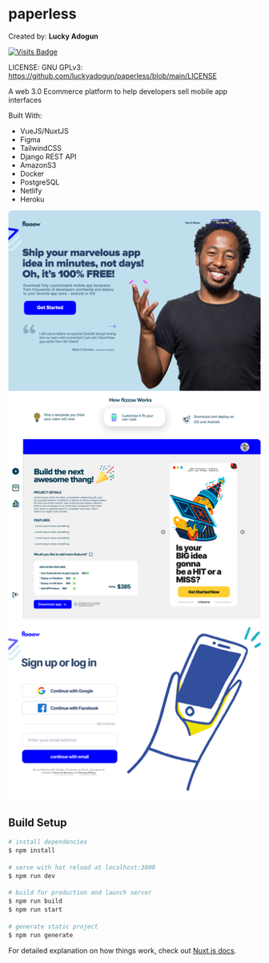 # paperless
Created by: **Lucky Adogun**

[![Visits Badge](https://badges.pufler.dev/visits/luckyadogun/paperless)](https://badges.pufler.dev)

LICENSE: GNU GPLv3: https://github.com/luckyadogun/paperless/blob/main/LICENSE

A web 3.0 Ecommerce platform to help developers sell mobile app interfaces

Built With: 
* VueJS/NuxtJS 
* Figma 
* TailwindCSS 
* Django REST API 
* AmazonS3 
* Docker 
* PostgreSQL
* Netlify
* Heroku

![Floow Homepage](https://github.com/luckyadogun/paperless/blob/main/Home-web.png "Floow Home Screen")
![Floow Dashboard](https://github.com/luckyadogun/paperless/blob/main/dashboard.png "Floow Dashboard Screen")
![Floow Auth](https://github.com/luckyadogun/paperless/blob/main/login.png "Floow Login Screen")

## Build Setup

```bash
# install dependencies
$ npm install

# serve with hot reload at localhost:3000
$ npm run dev

# build for production and launch server
$ npm run build
$ npm run start

# generate static project
$ npm run generate
```

For detailed explanation on how things work, check out [Nuxt.js docs](https://nuxtjs.org).
